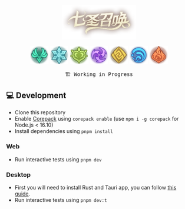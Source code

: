 <p align='center'>
  <img src='public/logo/tcg_logo.png' alt='' width='200'/>
<p>

<p align='center'>
  <img src='src/hooks/usePageIcon/element/anemo.png' alt='' width='50'/>
  <img src='src/hooks/usePageIcon/element/cryo.png' alt='' width='50'/>
  <img src='src/hooks/usePageIcon/element/dendro.png' alt='' width='50'/>
  <img src='src/hooks/usePageIcon/element/electro.png' alt='' width='50'/>
  <img src='src/hooks/usePageIcon/element/geo.png' alt='' width='50'/>
  <img src='src/hooks/usePageIcon/element/hydro.png' alt='' width='50'/>
  <img src='src/hooks/usePageIcon/element/pyro.png' alt='' width='50'/>
</p>

<pre align="center">
🏗 Working in Progress
</pre>

## 💻 Development

- Clone this repository
- Enable [Corepack](https://github.com/nodejs/corepack) using `corepack enable` (use `npm i -g corepack` for Node.js < 16.10)
- Install dependencies using `pnpm install`

### Web
- Run interactive tests using `pnpm dev`

### Desktop
- First you will need to install Rust and Tauri app, you can follow [this guide](https://tauri.app/v1/guides/getting-started/prerequisites).
- Run interactive tests using `pnpm dev:t`
